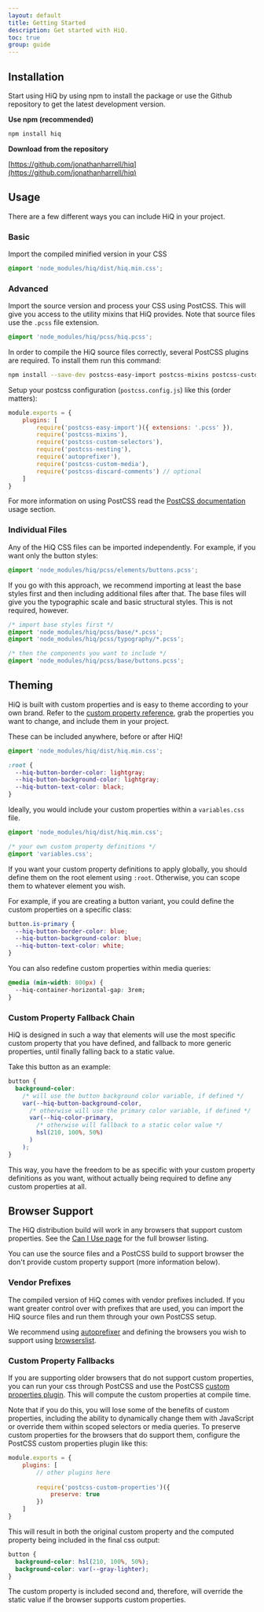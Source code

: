 ```yaml
---
layout: default
title: Getting Started
description: Get started with HiQ.
toc: true
group: guide
---
```


## Installation

Start using HiQ by using npm to install the package or use the Github repository to get the latest development version.

**Use npm (recommended)**

```bash
npm install hiq
```

**Download from the repository**

[https://github.com/jonathanharrell/hiq](https://github.com/jonathanharrell/hiq)

## Usage

There are a few different ways you can include HiQ in your project.

### Basic

Import the compiled minified version in your CSS

```css
@import 'node_modules/hiq/dist/hiq.min.css';
```

### Advanced

Import the source version and process your CSS using PostCSS. This will give you access to the utility mixins that HiQ provides. Note that source files use the `.pcss` file extension.

```css
@import 'node_modules/hiq/pcss/hiq.pcss';
```

In order to compile the HiQ source files correctly, several PostCSS plugins are required. To install them run this command:

```bash
npm install --save-dev postcss-easy-import postcss-mixins postcss-custom-selectors postcss-nesting autoprefixer postcss-custom-media postcss-discard-comments
```

Setup your postcss configuration (`postcss.config.js`) like this (order matters):

```js
module.exports = {
    plugins: [
        require('postcss-easy-import')({ extensions: '.pcss' }),
        require('postcss-mixins'),
        require('postcss-custom-selectors'),
        require('postcss-nesting'),
        require('autoprefixer'),
        require('postcss-custom-media'),
        require('postcss-discard-comments') // optional
    ]
}
```

For more information on using PostCSS read the [PostCSS documentation](https://github.com/postcss/postcss#usage) usage section.

### Individual Files

Any of the HiQ CSS files can be imported independently. For example, if you want only the button styles:

```css
@import 'node_modules/hiq/pcss/elements/buttons.pcss';
```

If you go with this approach, we recommend importing at least the base styles first and then including additional files after that. The base files will give you the typographic scale and basic structural styles. This is not required, however.

```css
/* import base styles first */
@import 'node_modules/hiq/pcss/base/*.pcss';
@import 'node_modules/hiq/pcss/typography/*.pcss';

/* then the components you want to include */
@import 'node_modules/hiq/pcss/base/buttons.pcss';
```

## Theming

HiQ is built with custom properties and is easy to theme according to your own brand. Refer to the [custom property reference](/docs/reference/custom-properties), grab the properties you want to change, and include them in your project.

These can be included anywhere, before or after HiQ!

```css
@import 'node_modules/hiq/dist/hiq.min.css';

:root {
  --hiq-button-border-color: lightgray;
  --hiq-button-background-color: lightgray;
  --hiq-button-text-color: black;
}
```

Ideally, you would include your custom properties within a `variables.css` file.

```css
@import 'node_modules/hiq/dist/hiq.min.css';

/* your own custom property definitions */
@import 'variables.css';
```

If you want your custom property definitions to apply globally, you should define them on the root element using `:root`. Otherwise, you can scope them to whatever element you wish.

For example, if you are creating a button variant, you could define the custom properties on a specific class:

```css
button.is-primary {
  --hiq-button-border-color: blue;
  --hiq-button-background-color: blue;
  --hiq-button-text-color: white;
}
```

You can also redefine custom properties within media queries:

```css
@media (min-width: 800px) {
  --hiq-container-horizontal-gap: 3rem;
}
```

### Custom Property Fallback Chain

HiQ is designed in such a way that elements will use the most specific custom property that you have defined, and fallback to more generic properties, until finally falling back to a static value.

Take this button as an example:

```css
button {
  background-color: 
    /* will use the button background color variable, if defined */
    var(--hiq-button-background-color, 
      /* otherwise will use the primary color variable, if defined */
      var(--hiq-color-primary, 
        /* otherwise will fallback to a static color value */
        hsl(210, 100%, 50%)
      )
    );
}
```

This way, you have the freedom to be as specific with your custom property definitions as you want, without actually being required to define any custom properties at all.

## Browser Support

The HiQ distribution build will work in any browsers that support custom properties. See the [Can I Use page](https://caniuse.com/#feat=css-variables) for the full browser listing.

You can use the source files and a PostCSS build to support browser the don't provide custom property support (more information below).

### Vendor Prefixes

The compiled version of HiQ comes with vendor prefixes included. If you want greater control over with prefixes that are used, you can import the HiQ source files and run them through your own PostCSS setup.

We recommend using [autoprefixer](https://github.com/postcss/autoprefixer) and defining the browsers you wish to support using [browserslist](https://github.com/ai/browserslist).

### Custom Property Fallbacks

If you are supporting older browsers that do not support custom properties, you can run your css through PostCSS and use the PostCSS [custom properties plugin](https://github.com/postcss/postcss-custom-properties). This will compute the custom properties at compile time.

Note that if you do this, you will lose some of the benefits of custom properties, including the ability to dynamically change them with JavaScript or override them within scoped selectors or media queries. To preserve custom properties for the browsers that do support them, configure the PostCSS custom properties plugin like this:

```js
module.exports = {
    plugins: [
        // other plugins here
        
        require('postcss-custom-properties')({
            preserve: true
        })
    ]
}
```

This will result in both the original custom property and the computed property being included in the final css output:

```css
button {
  background-color: hsl(210, 100%, 50%);
  background-color: var(--gray-lighter);
}
```

The custom property is included second and, therefore, will override the static value if the browser supports custom properties.
